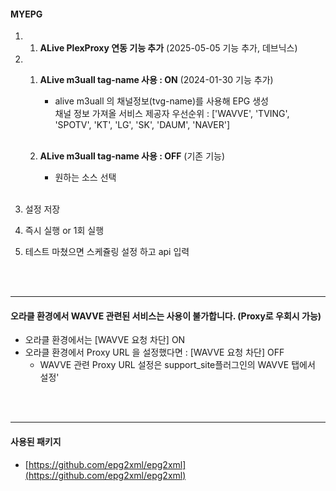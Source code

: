 #### MYEPG
1.
    1. <strong>ALive PlexProxy 연동 기능 추가</strong> (2025-05-05 기능 추가, 데브닉스)
2. 
    1. <strong>ALive m3uall tag-name 사용 : ON</strong> (2024-01-30 기능 추가)
        * alive m3uall 의 채널정보(tvg-name)를 사용해 EPG 생성
            <br>
            채널 정보 가져올 서비스 제공자 우선순위 : ['WAVVE', 'TVING', 'SPOTV', 'KT', 'LG', 'SK', 'DAUM', 'NAVER']
            <br><br>

    2. <strong>ALive m3uall tag-name 사용 : OFF</strong> (기존 기능)
        * 원하는 소스 선택 
        <br><br>

3. 설정 저장 
4. 즉시 실행 or 1회 실행
5. 테스트 마쳤으면 스케쥴링 설정 하고 api 입력 
  
<br><br>

---

#### 오라클 환경에서 WAVVE 관련된 서비스는 사용이 불가합니다. (Proxy로 우회시 가능)
* 오라클 환경에서는 [WAVVE 요청 차단] ON
* 오라클 환경에서 Proxy URL 을 설정했다면 : [WAVVE 요청 차단] OFF 
    * WAVVE 관련 Proxy URL 설정은 support_site플러그인의 WAVVE 탭에서 설정'
  
<br><br>

---
    
#### 사용된 패키지
  * [https://github.com/epg2xml/epg2xml](https://github.com/epg2xml/epg2xml)



